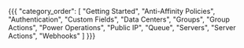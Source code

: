 {{{
  "category_order": [
    "Getting Started",
    "Anti-Affinity Policies",
    "Authentication",
    "Custom Fields",
    "Data Centers",
    "Groups",
    "Group Actions",
    "Power Operations",
    "Public IP",
    "Queue",
    "Servers",
    "Server Actions",
    "Webhooks"
  ]
}}}
